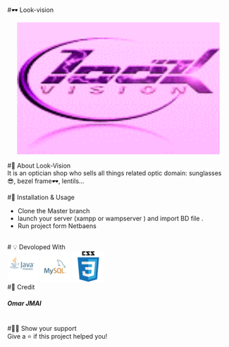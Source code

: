 #:dark_sunglasses: Look-vision
<br>
 
 
 <p align="center"><img width="460" height="300" src="https://raw.githubusercontent.com/jmaiiomar/Look-vision/main/src/image/logoo.gif"></p>

#📣 About Look-Vision
<br>
It is an optician shop who sells all things related optic domain: sunglasses:sunglasses:, bezel frame:dark_sunglasses:, lentils...

#🔧 Installation & Usage



<ul>
 <li>Clone the Master branch</li>
  <li>launch your server (xampp or wampserver ) and import BD file .</li>
 <li>Run project form Netbaens</li>
</ul>
<br>
# 💡 Devoloped With
<br>
<img height="70" src="https://raw.githubusercontent.com/github/explore/80688e429a7d4ef2fca1e82350fe8e3517d3494d/topics/java/java.png">
<img height="70" src="https://raw.githubusercontent.com/github/explore/80688e429a7d4ef2fca1e82350fe8e3517d3494d/topics/mysql/mysql.png">
<img height="70" src="https://raw.githubusercontent.com/github/explore/80688e429a7d4ef2fca1e82350fe8e3517d3494d/topics/css/css.png">
<br>
#📝 Credit
<br>
<h5>
Omar JMAI
 </h5>
<br>
#👨‍🚀 Show your support
<br>
Give a ⭐️ if this project helped you!






